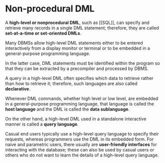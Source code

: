 # Non-procedural DML

A **high-level or nonprocedural DML**, such as [[SQL]], can specify and retrieve many records in a single DML statement; therefore, they are called **set-at-a-time or set-oriented DMLs**.

Many DBMSs allow high-level DML statements either to be entered interactively from a display monitor or terminal or to be embedded in a general-purpose programming language.

In the latter case, DML statements must be identified within the program so that they can be extracted by a precompiler and processed by DBMS.

A query in a high-level DML often specifies which data to retrieve rather than how to retrieve it; therefore, such languages are also called **declarative**.

Whenever DML commands, whether high level or low level, are embedded in a general-purpose programming language, that language is called the **host language** and the DML is called the **data sublanguage**.

On the other hand, a high-level DML used in a standalone interactive manner is called a **query language**. 

Casual end users typically use a high-level query language to specify their requests, whereas programmers use the DML in its embedded form.
For naive and parametric users, there usually are **user-friendly interfaces** for interacting with the database; these can also be used by casual users or others who do not want to learn the details of a high-level query language.


